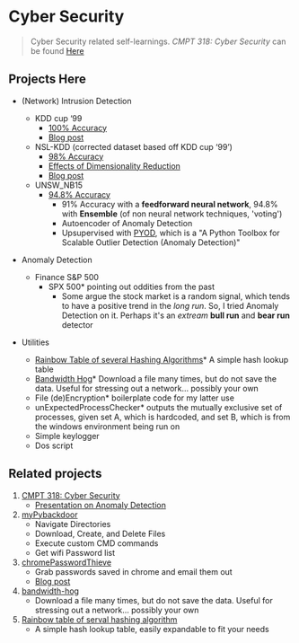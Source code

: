 # Cyber Security

> Cyber Security related self-learnings. _CMPT 318: Cyber Security_ can be found [Here](https://github.com/alik604/Classes/tree/master/CMPT318)

## Projects Here

* (Network) Intrusion Detection

  * KDD cup ‘99
    * [100% Accuracy](https://github.com/alik604/cyber-security/blob/master/anomalyDetection/KDD%20cup%20'99/kddcup_99_100accAchieved.ipynb)
    * [Blog post](https://medium.com/@alik604/predicting-the-nsl-kdd-data-set-with-98-accuracy-240a7a245c9d)
  * NSL-KDD (corrected dataset based off KDD cup ‘99’)
    * [98% Accuracy](https://github.com/alik604/cyber-security/blob/master/Intrusion-Detection/NSL_KDD/NSL_KDD.ipynb)
    * [Effects of Dimensionality Reduction](https://github.com/alik604/dimensionality-reduction-overview) 
    * [Blog post](https://medium.com/@alik604/dimensionality-reduction-effects-on-model-accuracy-c021f4f33a61)
  * UNSW_NB15
    * [94.8% Accuracy](https://github.com/alik604/cyber-security/blob/master/Intrusion-Detection/UNSW_NB15.ipynb)
      * 91% Accuracy with a **feedforward neural network**, 94.8% with **Ensemble** (of non neural network techniques, 'voting')
      * Autoencoder of Anomaly Detection
      * Upsupervised with [PYOD](https://github.com/yzhao062/pyod), which is a "A Python Toolbox for Scalable Outlier Detection (Anomaly Detection)"
* Anomaly Detection
  * Finance S&P 500
    * SPX 500* pointing out oddities from the past
      * Some argue the stock market is a random signal, which tends to have a positive trend in the *long run*. So, I tried Anomaly Detection on it. Perhaps it's an *extream* **bull run** and **bear run** detector
* Utilities
  * [Rainbow Table of several Hashing Algorithms](https://github.com/alik604/cyber-security/tree/master/Utilities/Rainbow-table-of-serval-hashing-algorithms)* A simple hash lookup table
  * [Bandwidth Hog](https://github.com/alik604/cyber-security/tree/master/Utilities/bandwidth-hog)* Download a file many times, but do not save the data. Useful for stressing out a network... possibly your own
  * File (de)Encryption* boilerplate code for my latter use  
  * unExpectedProcessChecker* outputs the mutually exclusive set of processes, given set A, which is hardcoded, and set B, which is from the windows environment being run on
  * Simple keylogger
  * Dos script

## Related projects

1. [CMPT 318: Cyber Security](https://github.com/alik604/Classes/tree/master/CMPT318)
   * [Presentation on Anomaly Detection](https://github.com/alik604/Classes/blob/master/CMPT318/CMPT_318_Presentation.pdf)
2. [myPybackdoor](https://github.com/alik604/myPybackdoor)
   * Navigate Directories
   * Download, Create, and Delete Files
   * Execute custom CMD commands
   * Get wifi Password list
3. [chromePasswordThieve](https://github.com/alik604/chromePasswordThieve)
   * Grab passwords saved in chrome and email them out
   * [Blog post](https://alik604.github.io/chromePasswordThieve/index.html)
4. [bandwidth-hog](https://github.com/alik604/bandwidth-hog)
   * Download a file many times, but do not save the data. Useful for stressing out a network... possibly your own
5. [Rainbow table of serval hashing algorithm](https://github.com/alik604/Rainbow-table-of-serval-hashing-algorithm)
   * A simple hash lookup table, easily expandable to fit your needs
